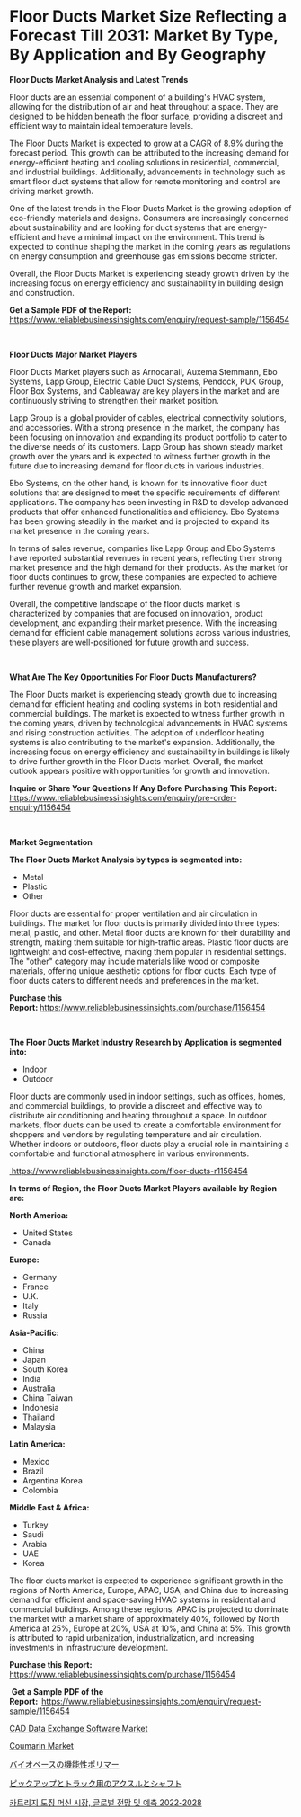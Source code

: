 <p><h1>Floor Ducts Market Size Reflecting a Forecast Till 2031: Market By Type, By Application and By Geography</h1></p><p><strong>Floor Ducts Market Analysis and Latest Trends</strong></p>
<p><p>Floor ducts are an essential component of a building's HVAC system, allowing for the distribution of air and heat throughout a space. They are designed to be hidden beneath the floor surface, providing a discreet and efficient way to maintain ideal temperature levels.</p><p>The Floor Ducts Market is expected to grow at a CAGR of 8.9% during the forecast period. This growth can be attributed to the increasing demand for energy-efficient heating and cooling solutions in residential, commercial, and industrial buildings. Additionally, advancements in technology such as smart floor duct systems that allow for remote monitoring and control are driving market growth.</p><p>One of the latest trends in the Floor Ducts Market is the growing adoption of eco-friendly materials and designs. Consumers are increasingly concerned about sustainability and are looking for duct systems that are energy-efficient and have a minimal impact on the environment. This trend is expected to continue shaping the market in the coming years as regulations on energy consumption and greenhouse gas emissions become stricter.</p><p>Overall, the Floor Ducts Market is experiencing steady growth driven by the increasing focus on energy efficiency and sustainability in building design and construction.</p></p>
<p><strong>Get a Sample PDF of the Report:&nbsp;</strong> <a href="https://www.reliablebusinessinsights.com/enquiry/request-sample/1156454">https://www.reliablebusinessinsights.com/enquiry/request-sample/1156454</a></p>
<p>&nbsp;</p>
<p><strong>Floor Ducts Major Market Players</strong></p>
<p><p>Floor Ducts Market players such as Arnocanali, Auxema Stemmann, Ebo Systems, Lapp Group, Electric Cable Duct Systems, Pendock, PUK Group, Floor Box Systems, and Cableaway are key players in the market and are continuously striving to strengthen their market position.</p><p>Lapp Group is a global provider of cables, electrical connectivity solutions, and accessories. With a strong presence in the market, the company has been focusing on innovation and expanding its product portfolio to cater to the diverse needs of its customers. Lapp Group has shown steady market growth over the years and is expected to witness further growth in the future due to increasing demand for floor ducts in various industries.</p><p>Ebo Systems, on the other hand, is known for its innovative floor duct solutions that are designed to meet the specific requirements of different applications. The company has been investing in R&D to develop advanced products that offer enhanced functionalities and efficiency. Ebo Systems has been growing steadily in the market and is projected to expand its market presence in the coming years.</p><p>In terms of sales revenue, companies like Lapp Group and Ebo Systems have reported substantial revenues in recent years, reflecting their strong market presence and the high demand for their products. As the market for floor ducts continues to grow, these companies are expected to achieve further revenue growth and market expansion.</p><p>Overall, the competitive landscape of the floor ducts market is characterized by companies that are focused on innovation, product development, and expanding their market presence. With the increasing demand for efficient cable management solutions across various industries, these players are well-positioned for future growth and success.</p></p>
<p>&nbsp;</p>
<p><strong>What Are The Key Opportunities For Floor Ducts Manufacturers?</strong></p>
<p><p>The Floor Ducts market is experiencing steady growth due to increasing demand for efficient heating and cooling systems in both residential and commercial buildings. The market is expected to witness further growth in the coming years, driven by technological advancements in HVAC systems and rising construction activities. The adoption of underfloor heating systems is also contributing to the market's expansion. Additionally, the increasing focus on energy efficiency and sustainability in buildings is likely to drive further growth in the Floor Ducts market. Overall, the market outlook appears positive with opportunities for growth and innovation.</p></p>
<p><strong>Inquire or Share Your Questions If Any Before Purchasing This Report:</strong> <a href="https://www.reliablebusinessinsights.com/enquiry/pre-order-enquiry/1156454">https://www.reliablebusinessinsights.com/enquiry/pre-order-enquiry/1156454</a></p>
<p>&nbsp;</p>
<p><strong>Market Segmentation</strong></p>
<p><strong>The Floor Ducts Market Analysis by types is segmented into:</strong></p>
<p><ul><li>Metal</li><li>Plastic</li><li>Other</li></ul></p>
<p><p>Floor ducts are essential for proper ventilation and air circulation in buildings. The market for floor ducts is primarily divided into three types: metal, plastic, and other. Metal floor ducts are known for their durability and strength, making them suitable for high-traffic areas. Plastic floor ducts are lightweight and cost-effective, making them popular in residential settings. The "other" category may include materials like wood or composite materials, offering unique aesthetic options for floor ducts. Each type of floor ducts caters to different needs and preferences in the market.</p></p>
<p><strong>Purchase this Report:&nbsp;</strong><a href="https://www.reliablebusinessinsights.com/purchase/1156454">https://www.reliablebusinessinsights.com/purchase/1156454</a></p>
<p>&nbsp;</p>
<p><strong>The Floor Ducts Market Industry Research by Application is segmented into:</strong></p>
<p><ul><li>Indoor</li><li>Outdoor</li></ul></p>
<p><p>Floor ducts are commonly used in indoor settings, such as offices, homes, and commercial buildings, to provide a discreet and effective way to distribute air conditioning and heating throughout a space. In outdoor markets, floor ducts can be used to create a comfortable environment for shoppers and vendors by regulating temperature and air circulation. Whether indoors or outdoors, floor ducts play a crucial role in maintaining a comfortable and functional atmosphere in various environments.</p></p>
<p><a href="https://www.reliablebusinessinsights.com/floor-ducts-r1156454">&nbsp;https://www.reliablebusinessinsights.com/floor-ducts-r1156454</a></p>
<p><strong>In terms of Region, the Floor Ducts Market Players available by Region are:</strong></p>
<p>
    <p> <strong> North America: </strong>
        <ul>
            <li>United States</li>
            <li>Canada</li>
        </ul>
        </p> 
    <p> <strong> Europe: </strong>
        <ul>
            <li>Germany</li>
            <li>France</li>
            <li>U.K.</li>
            <li>Italy</li>
            <li>Russia</li>
        </ul>
        </p> 
    <p> <strong> Asia-Pacific: </strong>
        <ul>
            <li>China</li>
            <li>Japan</li>
            <li>South Korea</li>
            <li>India</li>
            <li>Australia</li>
            <li>China Taiwan</li>
            <li>Indonesia</li>
            <li>Thailand</li>
            <li>Malaysia</li>
        </ul>
        </p> 
    <p> <strong> Latin America: </strong>
        <ul>
            <li>Mexico</li>
            <li>Brazil</li>
            <li>Argentina Korea</li>
            <li>Colombia</li>
        </ul>
        </p> 
    <p> <strong> Middle East & Africa: </strong>
        <ul>
            <li>Turkey</li>
            <li>Saudi</li>
            <li>Arabia</li>
            <li>UAE</li>
            <li>Korea</li>
        </ul>
    </p>
    </p>
<p><p>The floor ducts market is expected to experience significant growth in the regions of North America, Europe, APAC, USA, and China due to increasing demand for efficient and space-saving HVAC systems in residential and commercial buildings. Among these regions, APAC is projected to dominate the market with a market share of approximately 40%, followed by North America at 25%, Europe at 20%, USA at 10%, and China at 5%. This growth is attributed to rapid urbanization, industrialization, and increasing investments in infrastructure development.</p></p>
<p><strong>Purchase this Report: </strong><a href="https://www.reliablebusinessinsights.com/purchase/1156454">https://www.reliablebusinessinsights.com/purchase/1156454</a></p>
<p>&nbsp;<strong>Get a Sample PDF of the Report:&nbsp;&nbsp;</strong><a href="https://www.reliablebusinessinsights.com/enquiry/request-sample/1156454">https://www.reliablebusinessinsights.com/enquiry/request-sample/1156454</a></p>
<p><strong></strong></p>
<p><p><a href="https://www.linkedin.com/pulse/cad-data-exchange-software-market-report-reveals-latest-trends-urade">CAD Data Exchange Software Market</a></p><p><a href="https://github.com/nusratjahan12006/Market-Research-Report-List-1/blob/main/coumarin-market.md">Coumarin Market</a></p><p><a href="https://medium.com/@dressleredward/%E3%82%B0%E3%83%AD%E3%83%BC%E3%83%90%E3%83%AB%E3%81%AA%E3%83%90%E3%82%A4%E3%82%AA%E3%83%99%E3%83%BC%E3%82%B9%E6%A9%9F%E8%83%BD%E6%80%A7%E3%83%9D%E3%83%AA%E3%83%9E%E3%83%BC%E5%B8%82%E5%A0%B4%E8%A6%8F%E6%A8%A1%E3%81%AF-%E6%A5%AD%E7%95%8C%E4%BA%88%E6%B8%AC%E3%81%AB%E3%82%88%E3%82%8B%E3%81%A8-2024%E5%B9%B4%E3%81%8B%E3%82%892031%E5%B9%B4%E3%81%BE%E3%81%A7%E3%81%AB%E5%B9%B4%E9%96%93%E6%88%90%E9%95%B7%E7%8E%87-cagr-%E3%81%8C-%E3%82%92%E7%B5%8C%E9%A8%93%E3%81%99%E3%82%8B%E3%81%A8%E4%BA%88%E6%83%B3%E3%81%95%E3%82%8C%E3%81%A6%E3%81%84%E3%81%BE%E3%81%99-a0ebe4b5384e">バイオベースの機能性ポリマー</a></p><p><a href="https://medium.com/@dressleredward/%E3%83%94%E3%83%83%E3%82%AF%E3%82%A2%E3%83%83%E3%83%97%E3%83%88%E3%83%A9%E3%83%83%E3%82%AF%E3%81%8A%E3%82%88%E3%81%B3%E3%83%88%E3%83%A9%E3%83%83%E3%82%AF%E5%90%91%E3%81%91%E3%81%AE%E3%82%B0%E3%83%AD%E3%83%BC%E3%83%90%E3%83%AB%E3%82%A2%E3%82%AF%E3%82%B9%E3%83%AB-%E3%82%B7%E3%83%A3%E3%83%95%E3%83%88%E5%B8%82%E5%A0%B4%E8%A6%8F%E6%A8%A1%E3%81%AF-2024%E5%B9%B4%E3%81%8B%E3%82%892031%E5%B9%B4%E3%81%BE%E3%81%A7%E3%81%AEcagr%E3%81%8C-%E3%81%AE%E6%88%90%E9%95%B7%E3%82%92%E7%B5%8C%E9%A8%93%E3%81%99%E3%82%8B%E3%81%A8%E6%A5%AD%E7%95%8C%E4%BA%88%E6%B8%AC%E3%81%95%E3%82%8C%E3%81%A6%E3%81%84%E3%81%BE%E3%81%99-06685c60f9de">ピックアップとトラック用のアクスルとシャフト</a></p><p><a href="https://medium.com/@obiemante1922/%EC%B9%B4%ED%8A%B8%EB%A6%AC%EC%A7%80-%ED%88%AC%EC%9E%85-%EA%B8%B0%EA%B3%84-%EC%8B%9C%EC%9E%A5-%EA%B8%80%EB%A1%9C%EB%B2%8C-%EC%A0%84%EB%A7%9D-%EB%B0%8F-%EC%98%88%EC%B8%A1-2022-2028-%EC%8B%9C%EC%9E%A5-%EA%B7%9C%EB%AA%A8-%EC%A0%90%EC%9C%A0%EC%9C%A8-%EB%B0%8F-%ED%8A%B8%EB%A0%8C%EB%93%9C-%EB%B6%84%EC%84%9D-%EB%B3%B4%EA%B3%A0%EC%84%9C-%EC%B5%9C%EC%A2%85-%EC%82%AC%EC%9A%A9%EC%B2%98-%ED%99%94%EC%9E%A5%ED%92%88-%EB%86%8D%EC%82%B0%EB%AC%BC-%EC%8B%A4%ED%97%98%EC%8B%A4-%EA%B8%B0%ED%83%80-%EC%9B%90%EC%9E%90%EC%9E%AC%EB%B3%84-%EB%B0%8F-89abaa7f36d4">카트리지 도징 머신 시장, 글로벌 전망 및 예측 2022-2028</a></p></p>